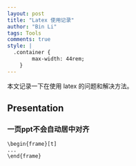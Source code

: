 ```yaml
---
layout: post
title: "Latex 使用记录"
author: "Bin Li"
tags: Tools
comments: true
style: |
  .container {
        max-width: 44rem;
    } 
---
```


本文记录一下在使用 latex 的问题和解决方法。

<!--more-->

## Presentation
### 一页ppt不会自动居中对齐
```
\begin{frame}[t]
...
\end{frame}
```

